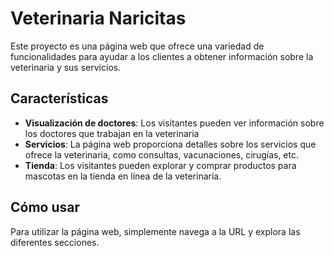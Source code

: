# Veterinaria Naricitas
Este proyecto es una página web que ofrece una variedad de funcionalidades para ayudar a los clientes a obtener información sobre la veterinaria y sus servicios.

## Características
- **Visualización de doctores**: Los visitantes pueden ver información sobre los doctores que trabajan en la veterinaria
- **Servicios**: La página web proporciona detalles sobre los servicios que ofrece la veterinaria, como consultas, vacunaciones, cirugías, etc.
- **Tienda**: Los visitantes pueden explorar y comprar productos para mascotas en la tienda en línea de la veterinaria.

## Cómo usar
Para utilizar la página web, simplemente navega a la URL y explora las diferentes secciones.

